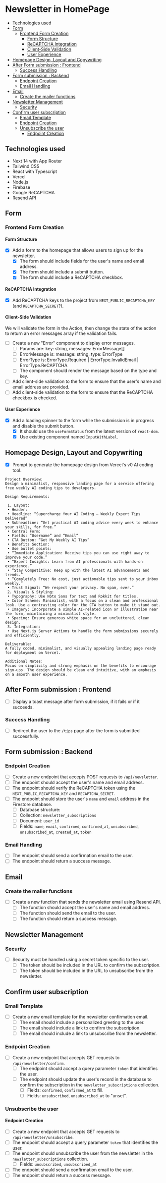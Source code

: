 # Newsletter in HomePage

- [Technologies used](#technologies-used)
- [Form](#form)
  - [Frontend Form Creation](#frontend-form-creation)
    - [Form Structure](#form-structure)
    - [ReCAPTCHA Integration](#recaptcha-integration)
    - [Client-Side Validation](#client-side-validation)
    - [User Experience](#user-experience)
- [Homepage Design, Layout and Copywriting](#homepage-design-layout-and-copywriting)
- [After Form submission : Frontend](#after-form-submission--frontend)
  - [Success Handling](#success-handling)
- [Form submission : Backend](#form-submission--backend)
  - [Endpoint Creation](#endpoint-creation)
  - [Email Handling](#email-handling)
- [Email](#email)
  - [Create the mailer functions](#create-the-mailer-functions)
- [Newsletter Management](#newsletter-management)
  - [Security](#security)
- [Confirm user subscription](#confirm-user-subscription)
  - [Email Template](#email-template)
  - [Endpoint Creation](#endpoint-creation-1)
  - [Unsubscribe the user](#unsubscribe-the-user)
    - [Endpoint Creation](#endpoint-creation-2)

## Technologies used

- Next 14 with App Router
- Tailwind CSS
- React with Typescript
- Vercel
- Node.js
- Firebase
- Google ReCAPTCHA
- Resend API

## Form

### Frontend Form Creation

#### Form Structure

- [x] Add a form to the homepage that allows users to sign up for the newsletter.
  - [x] The form should include fields for the user's name and email address.
  - [x] The form should include a submit button.
  - [x] The form should include a ReCAPTCHA checkbox.

#### ReCAPTCHA Integration

- [x] Add ReCAPTCHA keys to the project from `NEXT_PUBLIC_RECAPTCHA_KEY` (and `RECAPTCHA_SECRET`?).

#### Client-Side Validation

We will validate the form in the Action, then change the state of the action to return an error messages array if the validation fails.

- [ ] Create a new "Error" component to display error messages.
  - [ ] Params are: key: string, messages: ErrorMessage[]
  - [ ] ErrorMessage is: message: string, type: ErrorType
  - [ ] ErrorType is: ErrorType.Required | ErrorType.InvalidEmail | ErrorType.ReCAPTCHA
  - [ ] The component should render the message based on the type and key.
- [ ] Add client-side validation to the form to ensure that the user's name and email address are provided.
- [ ] Add client-side validation to the form to ensure that the ReCAPTCHA checkbox is checked.

#### User Experience

- [x] Add a loading spinner to the form while the submission is in progress and disable the submit button.
  - [x] It should use the `useFormStatus` from the latest version of `react-dom`.
  - [x] Use existing component named `InputWithLabel`.

## Homepage Design, Layout and Copywriting

- [x] Prompt to generate the homepage design from Vercel's v0 AI coding tool.

```text
Project Overview:
Design a minimalist, responsive landing page for a service offering free weekly AI coding tips to developers.

Design Requirements:

 1. Layout:
 • Header:
 • Headline: “Supercharge Your AI Coding – Weekly Expert Tips Delivered”
 • Subheadline: “Get practical AI coding advice every week to enhance your skills, for free.”
 • Central Form:
 • Fields: “Username” and “Email”
 • CTA Button: “Get My Weekly AI Tips”
 • Benefits Section:
 • Use bullet points:
 • “Immediate Application: Receive tips you can use right away to improve your code.”
 • “Expert Insights: Learn from AI professionals with hands-on experience.”
 • “Stay Competitive: Keep up with the latest AI advancements and trends.”
 • “Completely Free: No cost, just actionable tips sent to your inbox weekly.”
 • Trust Signal: “We respect your privacy. No spam, ever.”
 2. Visuals & Styling:
 • Typography: Use Noto Sans for text and Rokkit for titles.
 • Color Scheme: Minimalist, with a focus on a clean and professional look. Use a contrasting color for the CTA button to make it stand out.
 • Imagery: Incorporate a simple AI-related icon or illustration near the form, maintaining a minimalist style.
 • Spacing: Ensure generous white space for an uncluttered, clean design.
 3. Integration:
 • Use Next.js Server Actions to handle the form submissions securely and efficiently.

Deliverable:
A fully coded, minimalist, and visually appealing landing page ready for deployment on Vercel.

Additional Notes:
Focus on simplicity and strong emphasis on the benefits to encourage sign-ups. The design should be clean and intuitive, with an emphasis on a smooth user experience.
```

## After Form submission : Frontend

- [ ] Display a toast message after form submission, if it fails or if it succeeds.

### Success Handling

- [ ] Redirect the user to the `/tips` page after the form is submitted successfully.

## Form submission : Backend

### Endpoint Creation

- [ ] Create a new endpoint that accepts POST requests to `/api/newsletter`.
- [ ] The endpoint should accept the user's name and email address.
- [ ] The endpoint should verify the ReCAPTCHA token using the `NEXT_PUBLIC_RECAPTCHA_KEY` and `RECAPTCHA_SECRET`.
- [ ] The endpoint should store the user's `name` and `email` address in the Firestore database.
  - [ ] Database structure:
  - [ ] Collection: `newsletter_subscriptions`
  - [ ] Document: `user_id`
  - [ ] Fields: `name`, `email`, `confirmed`,  `confirmed_at`, `unsubscribed`, `unsubscribed_at`, `created_at`, `token`

### Email Handling

- [ ] The endpoint should send a confirmation email to the user.
- [ ] The endpoint should return a success message.

## Email

### Create the mailer functions

- [ ] Create a new function that sends the newsletter email using Resend API.
  - [ ] The function should accept the user's name and email address.
  - [ ] The function should send the email to the user.
  - [ ] The function should return a success message.

## Newsletter Management

### Security

- [ ] Security must be handled using a secret token specific to the user.
  - [ ] The token should be included in the URL to confirm the subscription.
  - [ ] The token should be included in the URL to unsubscribe from the newsletter.

## Confirm user subscription

### Email Template

- [ ] Create a new email template for the newsletter confirmation email.
  - [ ] The email should include a personalized greeting to the user.
  - [ ] The email should include a link to confirm the subscription.
  - [ ] The email should include a link to unsubscribe from the newsletter.

### Endpoint Creation

- [ ] Create a new endpoint that accepts GET requests to `/api/newsletter/confirm`.
  - [ ] The endpoint should accept a query parameter `token` that identifies the user.
  - [ ] The endpoint should update the user's record in the database to confirm the subscription in the `newsletter_subscriptions` collection.
    - [ ] Fields: `confirmed`, `confirmed_at` to fill.
    - [ ] Fields: `unsubscribed`, `unsubscribed_at` to "unset".

### Unsubscribe the user

#### Endpoint Creation

- [ ] Create a new endpoint that accepts GET requests to `/api/newsletter/unsubscribe`.
- [ ] The endpoint should accept a query parameter `token` that identifies the user.
- [ ] The endpoint should unsubscribe the user from the newsletter in the `newsletter_subscriptions` collection.
  - [ ] Fields: `unsubscribed`, `unsubscribed_at`
- [ ] The endpoint should send a confirmation email to the user.
- [ ] The endpoint should return a success message.
